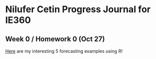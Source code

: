 # Nilufer Cetin Progress Journal for IE360

## Week 0 / Homework 0 (Oct 27)

[Here](files/hmw0.html) are my interesting 5 forecasting examples using R!
